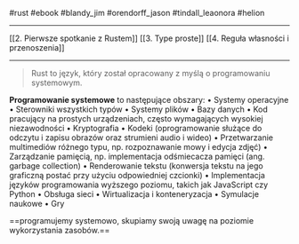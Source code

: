 #rust #ebook #blandy_jim #orendorff_jason #tindall_leaonora #helion 

--------
[[2. Pierwsze spotkanie z Rustem]]
[[3.  Type proste]]
[[4. Reguła własności i przenoszenia]]




----

> Rust to język, który został opracowany z myślą o programowaniu systemowym.

**Programowanie systemowe** to następujące obszary:
• Systemy operacyjne
• Sterowniki wszystkich typów
• Systemy plików
• Bazy danych
• Kod pracujący na prostych urządzeniach, często wymagających wysokiej niezawodności
• Kryptografia
• Kodeki (oprogramowanie służące do odczytu i zapisu obrazów oraz strumieni audio i wideo)
• Przetwarzanie multimediów różnego typu, np. rozpoznawanie mowy i edycja zdjęć)
• Zarządzanie pamięcią, np. implementacja odśmiecacza pamięci (ang. garbage collection)
• Renderowanie tekstu (konwersja tekstu na jego graficzną postać przy użyciu odpowiedniej czcionki)
• Implementacja języków programowania wyższego poziomu, takich jak JavaScript czy Python
• Obsługa sieci
• Wirtualizacja i konteneryzacja
• Symulacje naukowe
• Gry

==programujemy systemowo, skupiamy swoją uwagę na poziomie wykorzystania zasobów.==





